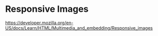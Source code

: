 # Responsive Images

https://developer.mozilla.org/en-US/docs/Learn/HTML/Multimedia_and_embedding/Responsive_images